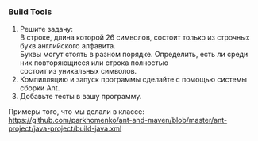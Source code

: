 ### Build Tools

1. Решите задачу:  
   В строке, длина которой 26 символов, состоит только из строчных букв английского алфавита.  
   Буквы могут стоять в разном порядке. Определить, есть ли среди них повторяющиеся или строка полностью  
   состоит из уникальных символов.  
2. Компилляцию и запуск программы сделайте с помощью системы сборки Ant.  
3. Добавьте тесты в вашу программу.  

Примеры того, что мы делали в классе:  
https://github.com/parkhomenko/ant-and-maven/blob/master/ant-project/java-project/build-java.xml